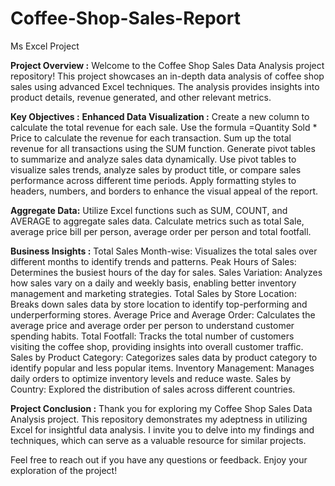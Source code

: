 # Coffee-Shop-Sales-Report
Ms Excel Project

**Project Overview :**
Welcome to the Coffee Shop Sales Data Analysis project repository! This project showcases an in-depth data analysis of coffee shop sales using advanced Excel techniques. The analysis provides insights into product details, revenue generated, and other relevant metrics.

**Key Objectives :**
**Enhanced Data Visualization :**
Create a new column to calculate the total revenue for each sale.
Use the formula =Quantity Sold * Price to calculate the revenue for each transaction.
Sum up the total revenue for all transactions using the SUM function.
Generate pivot tables to summarize and analyze sales data dynamically.
Use pivot tables to visualize sales trends, analyze sales by product title, or compare sales performance across different time periods.
Apply formatting styles to headers, numbers, and borders to enhance the visual appeal of the report.

**Aggregate Data:**
Utilize Excel functions such as SUM, COUNT, and AVERAGE to aggregate sales data.
Calculate metrics such as total Sale, average price bill per person, average order per person and total footfall.

**Business Insights :**
Total Sales Month-wise: Visualizes the total sales over different months to identify trends and patterns.
Peak Hours of Sales: Determines the busiest hours of the day for sales.
Sales Variation: Analyzes how sales vary on a daily and weekly basis, enabling better inventory management and marketing strategies.
Total Sales by Store Location: Breaks down sales data by store location to identify top-performing and underperforming stores.
Average Price and Average Order: Calculates the average price and average order per person to understand customer spending habits.
Total Footfall: Tracks the total number of customers visiting the coffee shop, providing insights into overall customer traffic.
Sales by Product Category: Categorizes sales data by product category to identify popular and less popular items.
Inventory Management: Manages daily orders to optimize inventory levels and reduce waste.
Sales by Country: Explored the distribution of sales across different countries.

**Project Conclusion :**
Thank you for exploring my Coffee Shop Sales Data Analysis project. This repository demonstrates my adeptness in utilizing Excel for insightful data analysis. I invite you to delve into my findings and techniques, which can serve as a valuable resource for similar projects.

Feel free to reach out if you have any questions or feedback. Enjoy your exploration of the project!



